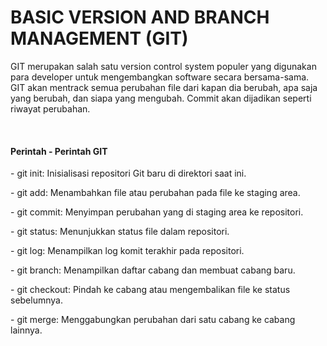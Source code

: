 # BASIC VERSION AND BRANCH MANAGEMENT (GIT)
<p>GIT merupakan salah satu version control system populer yang digunakan para developer untuk mengembangkan software secara bersama-sama. GIT akan mentrack semua perubahan file dari kapan dia berubah, apa saja yang berubah, dan siapa yang mengubah. Commit akan dijadikan seperti riwayat perubahan.</p>
<br>
<h4>Perintah - Perintah GIT</h4>
<p>- git init: Inisialisasi repositori Git baru di direktori saat ini.</p>
<p>- git add: Menambahkan file atau perubahan pada file ke staging area.</p>
<p>- git commit: Menyimpan perubahan yang di staging area ke repositori.</p>
<p>- git status: Menunjukkan status file dalam repositori.</p>
<p>- git log: Menampilkan log komit terakhir pada repositori.</p>
<p>- git branch: Menampilkan daftar cabang dan membuat cabang baru.</p>
<p>- git checkout: Pindah ke cabang atau mengembalikan file ke status sebelumnya.</p>
<p>- git merge: Menggabungkan perubahan dari satu cabang ke cabang lainnya.</p>

